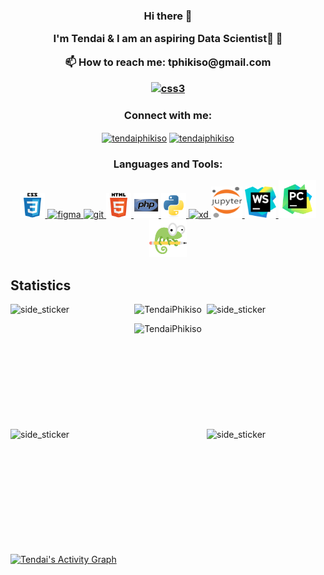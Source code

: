 <h3 align="Center"> Hi there 👋 </h>

<p align="center"> I'm Tendai & I am an aspiring Data Scientist🌱 🌱 </p>
<p align="center"> 📫 How to reach me: tphikiso@gmail.com </p>

<p align="center"><a href="https://github.com/TendaiPhikiso/TendaiPhikiso/blob/main/imageGif.gif" target="_blank"> <img src="https://github.com/TendaiPhikiso/TendaiPhikiso/blob/main/imageGif.gif"alt="css3" width="400" /> </a> 

<h3 align="center">Connect with me:</h3>
<p align="center">
<a href="https://www.linkedin.com/in/tendai-p-5884451b1/" target="blank"><img align="center" src="https://raw.githubusercontent.com/rahuldkjain/github-profile-readme-generator/master/src/images/icons/Social/linked-in-alt.svg" alt="tendaiphikiso" height="30" width="40" /></a>
<a href="https://kaggle.com/tendaiphikiso" target="blank"><img align="center" src="https://raw.githubusercontent.com/rahuldkjain/github-profile-readme-generator/master/src/images/icons/Social/kaggle.svg" alt="tendaiphikiso" height="30" width="40" /></a>
</p>

<h3 align="center">Languages and Tools:</h3>
<p align="center"><a href="https://www.w3schools.com/css/" target="_blank"> <img src="https://raw.githubusercontent.com/devicons/devicon/master/icons/css3/css3-original-wordmark.svg"alt="css3" width="40" height="40"/> </a> <a href="https://www.figma.com/" target="_blank"> <img src="https://www.vectorlogo.zone/logos/figma/figma-icon.svg" alt="figma" width="40" height="40"/> </a> <a href="https://git-scm.com/" target="_blank"> <img src="https://www.vectorlogo.zone/logos/git-scm/git-scm-icon.svg" alt="git" width="40" height="40"/> </a> <a href="https://www.w3.org/html/" target="_blank"> <img src="https://raw.githubusercontent.com/devicons/devicon/master/icons/html5/html5-original-wordmark.svg" alt="html5" width="40" height="40"/> </a> <a href="https://www.php.net" target="_blank"> <img src="https://raw.githubusercontent.com/devicons/devicon/master/icons/php/php-original.svg" alt="php" width="40" height="40"/> </a><a href="https://www.python.org" target="_blank"> <img src="https://raw.githubusercontent.com/devicons/devicon/master/icons/python/python-original.svg" alt="python" width="40" height="40"/> </a> <a href="https://www.adobe.com/products/xd.html" target="_blank"> <img src="https://cdn.worldvectorlogo.com/logos/adobe-xd.svg" alt="xd" width="40" height="40"/></a><a href="https://jupyter.org/" target="_blank"> <img src="https://github.com/TendaiPhikiso/TendaiPhikiso/blob/main/Folder/1200px-Jupyter_logo.svg.png" alt="xd" width="50" height="50"/> </a> <a href="https://www.jetbrains.com/webstorm/" target="_blank"> <img src="https://github.com/TendaiPhikiso/TendaiPhikiso/blob/main/Folder/WebStorm_Icon.svg.png" alt="xd" width="50" height="50"/></a><a href="https://www.jetbrains.com/pycharm/" target="_blank"> <img src="https://github.com/TendaiPhikiso/TendaiPhikiso/blob/main/Folder/PYH.png" alt="xd" width="60" height="60"/></a><a href="https://notepad-plus-plus.org/" target="_blank"> <img src="https://github.com/TendaiPhikiso/TendaiPhikiso/blob/main/Folder/notepad-plus-plus.png" alt="xd" width="60" height="60"/></a>
</p> 


  
## Statistics
<img align="left" width=190px height=200px alt="side_sticker" src="https://media.giphy.com/media/TEnXkcsHrP4YedChhA/giphy.gif" />
<img align="right" width=190px height=200px alt="side_sticker" src="https://media.giphy.com/media/TEnXkcsHrP4YedChhA/giphy.gif" />
<p align="center"> <img src="https://github-readme-stats.vercel.app/api/top-langs/?username=TendaiPhikiso&bg_color=845EC2,D65DB1,FF6F91,FF9671&border_radius=30&text_color=ffffff&title_color=ffffff&&langs_count=4" alt="TendaiPhikiso" /> </p>

<img align="left" width=190px height=200px alt="side_sticker" src="https://media.giphy.com/media/TEnXkcsHrP4YedChhA/giphy.gif" />
<img align="right" width=190px height=200px alt="side_sticker" src="https://media.giphy.com/media/TEnXkcsHrP4YedChhA/giphy.gif" />
<p align="center"> <img src="https://github-readme-stats.vercel.app/api?username=TendaiPhikiso&show_icons=true&bg_color=845EC2,D65DB1,FF6F91,FF9671&text_color=ffffff&title_color=ffffff&icon_color=FFFFFF&border_radius=30&line_height=33&count_private=true" alt="TendaiPhikiso" /> </p>
 



   <a href="https://github.com/TendaiPhikiso"><img alt="Tendai's Activity Graph" src="https://activity-graph.herokuapp.com/graph?username=TendaiPhikiso&custom_title=Tendai's%20Contribution%20Graph&bg_color=845EC2,D65DB1,FF6F91,FF9671" /></a>
  <br/>




  
<!--
**TendaiPhikiso/TendaiPhikiso** is a ✨ _special_ ✨ repository because its `README.md` (this file) appears on your GitHub profile.

Here are some ideas to get you started:

- 🔭 I’m currently working on ...
- 🌱 I’m currently learning ...
- 👯 I’m looking to collaborate on ...
- 🤔 I’m looking for help with ...
- 💬 Ask me about ...
- 📫 How to reach me: ...
- 😄 Pronouns: ...
- ⚡ Fun fact: ...


## Statistics

<img align="left" width=190px height=200px alt="side_sticker" src="https://media.giphy.com/media/TEnXkcsHrP4YedChhA/giphy.gif" />

<p align="center"> <img src="https://github-readme-stats.vercel.app/api/top-langs/?username=TendaiPhikiso&bg_color=845EC2,D65DB1,FF6F91,FF9671&border_radius=30&text_color=ffffff&title_color=ffffff&&langs_count=4" alt="TendaiPhikiso" /> </p>

<img align="left" width=190px height=200px alt="side_sticker" src="https://media.giphy.com/media/TEnXkcsHrP4YedChhA/giphy.gif" />

<p align="center"> <img src="https://github-readme-stats.vercel.app/api?username=TendaiPhikiso&show_icons=true&bg_color=845EC2,D65DB1,FF6F91,FF9671&text_color=ffffff&title_color=ffffff&icon_color=FFFFFF&border_radius=30&line_height=33&count_private=true" alt="TendaiPhikiso" /> </p>
 
   <a href="https://github.com/TendaiPhikiso"><img alt="Tendai's Activity Graph" src="https://activity-graph.herokuapp.com/graph?username=TendaiPhikiso&custom_title=Tendai's%20Contribution%20Graph&bg_color=845EC2,D65DB1,FF6F91,FF9671" /></a>
  <br/>
  
  
  

<a href="https://www.jetbrains.com/idea/" target="_blank"> <img src="https://github.com/TendaiPhikiso/TendaiPhikiso/blob/main/Folder/intellij-idea-ue-icon.png" alt="xd" width="70" height="70"/></a>


<a href="https://github.com/HarryYelland/ProActive">
  <img align="center" src="https://github-readme-stats.vercel.app/api/pin/?username=HarryYelland&repo=ProActive&bg_color=845EC2,D65DB1,FF6F91,FF9671&text_color=ffffff&title_color=ffffff&icon_color=FFFFFF&border_radius=30" />
</a>
  
  <a href="https://github.com/TendaiPhikiso/JavaInventoryProject">
  <img align="center" src="https://github-readme-stats.vercel.app/api/pin/?username=TendaiPhikiso&repo=JavaInventoryProject&bg_color=845EC2,D65DB1,FF6F91,FF9671&text_color=ffffff&title_color=ffffff&icon_color=FFFFFF&border_radius=30" />
</a>

-->
